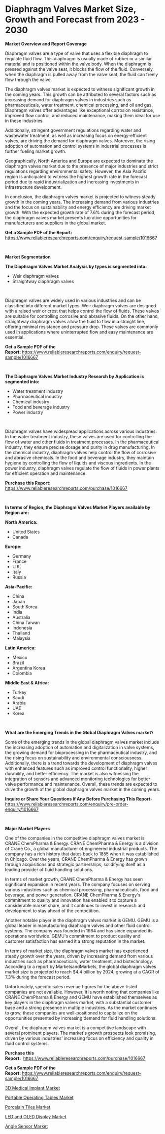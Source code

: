 <p><h1>Diaphragm Valves Market Size, Growth and Forecast from 2023 - 2030</h1></p><p><strong>Market Overview and Report Coverage</strong></p>
<p><p>Diaphragm valves are a type of valve that uses a flexible diaphragm to regulate fluid flow. This diaphragm is usually made of rubber or a similar material and is positioned within the valve body. When the diaphragm is pressed against the valve seat, it blocks the flow of the fluid. Conversely, when the diaphragm is pulled away from the valve seat, the fluid can freely flow through the valve.</p><p>The diaphragm valves market is expected to witness significant growth in the coming years. This growth can be attributed to several factors such as increasing demand for diaphragm valves in industries such as pharmaceuticals, water treatment, chemical processing, and oil and gas. Diaphragm valves offer advantages like exceptional corrosion resistance, improved flow control, and reduced maintenance, making them ideal for use in these industries.</p><p>Additionally, stringent government regulations regarding water and wastewater treatment, as well as increasing focus on energy-efficient valves, are driving the demand for diaphragm valves. Moreover, the rising adoption of automation and control systems in industrial processes is further fueling market growth.</p><p>Geographically, North America and Europe are expected to dominate the diaphragm valves market due to the presence of major industries and strict regulations regarding environmental safety. However, the Asia Pacific region is anticipated to witness the highest growth rate in the forecast period due to rapid industrialization and increasing investments in infrastructure development.</p><p>In conclusion, the diaphragm valves market is projected to witness steady growth in the coming years. The increasing demand from various industries and the focus on sustainability and energy efficiency are driving market growth. With the expected growth rate of 7.6% during the forecast period, the diaphragm valves market presents lucrative opportunities for manufacturers and suppliers in the global market.</p></p>
<p><strong>Get a Sample PDF of the Report:</strong> <a href="https://www.reliableresearchreports.com/enquiry/request-sample/1016667">https://www.reliableresearchreports.com/enquiry/request-sample/1016667</a></p>
<p>&nbsp;</p>
<p><strong>Market Segmentation</strong></p>
<p><strong>The Diaphragm Valves Market Analysis by types is segmented into:</strong></p>
<p><ul><li>Weir diaphragm valves</li><li>Straightway diaphragm valves</li></ul></p>
<p>&nbsp;</p>
<p><p>Diaphragm valves are widely used in various industries and can be classified into different market types. Weir diaphragm valves are designed with a raised weir or crest that helps control the flow of fluids. These valves are suitable for controlling corrosive and abrasive fluids. On the other hand, straightway diaphragm valves allow the fluid to flow in a straight line, offering minimal resistance and pressure drop. These valves are commonly used in applications where uninterrupted flow and easy maintenance are essential.</p></p>
<p><strong>Get a Sample PDF of the Report:</strong>&nbsp;<a href="https://www.reliableresearchreports.com/enquiry/request-sample/1016667">https://www.reliableresearchreports.com/enquiry/request-sample/1016667</a></p>
<p>&nbsp;</p>
<p><strong>The Diaphragm Valves Market Industry Research by Application is segmented into:</strong></p>
<p><ul><li>Water treatment industry</li><li>Pharmaceutical industry</li><li>Chemical industry</li><li>Food and beverage industry</li><li>Power industry</li></ul></p>
<p>&nbsp;</p>
<p><p>Diaphragm valves have widespread applications across various industries. In the water treatment industry, these valves are used for controlling the flow of water and other fluids in treatment processes. In the pharmaceutical industry, they ensure precise dosage and purity in drug manufacturing. In the chemical industry, diaphragm valves help control the flow of corrosive and abrasive chemicals. In the food and beverage industry, they maintain hygiene by controlling the flow of liquids and viscous ingredients. In the power industry, diaphragm valves regulate the flow of fluids in power plants for efficient operation and maintenance.</p></p>
<p><strong>Purchase this Report:</strong>&nbsp; <a href="https://www.reliableresearchreports.com/purchase/1016667">https://www.reliableresearchreports.com/purchase/1016667</a></p>
<p>&nbsp;</p>
<p><strong>In terms of Region, the Diaphragm Valves Market Players available by Region are:</strong></p>
<p>
    <p> <strong> North America: </strong>
        <ul>
            <li>United States</li>
            <li>Canada</li>
        </ul>
        </p> 
    <p> <strong> Europe: </strong>
        <ul>
            <li>Germany</li>
            <li>France</li>
            <li>U.K.</li>
            <li>Italy</li>
            <li>Russia</li>
        </ul>
        </p> 
    <p> <strong> Asia-Pacific: </strong>
        <ul>
            <li>China</li>
            <li>Japan</li>
            <li>South Korea</li>
            <li>India</li>
            <li>Australia</li>
            <li>China Taiwan</li>
            <li>Indonesia</li>
            <li>Thailand</li>
            <li>Malaysia</li>
        </ul>
        </p> 
    <p> <strong> Latin America: </strong>
        <ul>
            <li>Mexico</li>
            <li>Brazil</li>
            <li>Argentina Korea</li>
            <li>Colombia</li>
        </ul>
        </p> 
    <p> <strong> Middle East & Africa: </strong>
        <ul>
            <li>Turkey</li>
            <li>Saudi</li>
            <li>Arabia</li>
            <li>UAE</li>
            <li>Korea</li>
        </ul>
    </p>
    </p>
<p>&nbsp;</p>
<p><strong>What are the Emerging Trends in the Global Diaphragm Valves market?</strong></p>
<p><p>Some of the emerging trends in the global diaphragm valves market include the increasing adoption of automation and digitalization in valve systems, the growing demand for bioprocessing in the pharmaceutical industry, and the rising focus on sustainability and environmental consciousness. Additionally, there is a trend towards the development of diaphragm valves with enhanced features such as improved control functionality, higher durability, and better efficiency. The market is also witnessing the integration of sensors and advanced monitoring technologies for better valve performance and maintenance. Overall, these trends are expected to drive the growth of the global diaphragm valves market in the coming years.</p></p>
<p><strong>Inquire or Share Your Questions If Any Before Purchasing This Report</strong>- <a href="https://www.reliableresearchreports.com/enquiry/pre-order-enquiry/1016667">https://www.reliableresearchreports.com/enquiry/pre-order-enquiry/1016667</a></p>
<p>&nbsp;</p>
<p><strong>Major Market Players</strong></p>
<p><p>One of the companies in the competitive diaphragm valves market is CRANE ChemPharma & Energy. CRANE ChemPharma & Energy is a division of Crane Co., a global manufacturer of engineered industrial products. The company has a rich history that dates back to 1855 when it was established in Chicago. Over the years, CRANE ChemPharma & Energy has grown through acquisitions and strategic partnerships, solidifying itself as a leading provider of fluid handling solutions.</p><p>In terms of market growth, CRANE ChemPharma & Energy has seen significant expansion in recent years. The company focuses on serving various industries such as chemical processing, pharmaceuticals, food and beverage, and power generation. CRANE ChemPharma & Energy's commitment to quality and innovation has enabled it to capture a considerable market share, and it continues to invest in research and development to stay ahead of the competition.</p><p>Another notable player in the diaphragm valves market is GEMU. GEMU is a global leader in manufacturing diaphragm valves and other fluid control systems. The company was founded in 1964 and has since expanded its operations worldwide. GEMU's commitment to product quality and customer satisfaction has earned it a strong reputation in the market.</p><p>In terms of market size, the diaphragm valves market has experienced steady growth over the years, driven by increasing demand from various industries such as pharmaceuticals, water treatment, and biotechnology. According to a report by MarketsandMarkets, the global diaphragm valves market size is projected to reach $4.4 billion by 2024, growing at a CAGR of 7.3% during the forecast period.</p><p>Unfortunately, specific sales revenue figures for the above-listed companies are not available. However, it is worth noting that companies like CRANE ChemPharma & Energy and GEMU have established themselves as key players in the diaphragm valves market, with a substantial customer base and a strong presence in multiple industries. As the market continues to grow, these companies are well-positioned to capitalize on the opportunities presented by increasing demand for fluid handling solutions.</p><p>Overall, the diaphragm valves market is a competitive landscape with several prominent players. The market's growth prospects look promising, driven by various industries' increasing focus on efficiency and quality in fluid control systems.</p></p>
<p><strong>Purchase this Report:</strong>&nbsp;&nbsp;<a href="https://www.reliableresearchreports.com/purchase/1016667">https://www.reliableresearchreports.com/purchase/1016667</a></p>
<p></p>
<p><strong>Get a Sample PDF of the Report:</strong>&nbsp;<a href="https://www.reliableresearchreports.com/enquiry/request-sample/1016667">https://www.reliableresearchreports.com/enquiry/request-sample/1016667</a></p>
<p><p><a href="https://www.reportprime.com/3d-medical-implant-r9147">3D Medical Implant Market</a></p><p><a href="https://www.reportprime.com/portable-operating-tables-r9146">Portable Operating Tables Market</a></p><p><a href="https://www.linkedin.com/pulse/porcelain-tiles-market-challenges-opportunities-growth-drivers-hssqc/">Porcelain Tiles Market</a></p><p><a href="https://medium.com/@barttrantow2023/led-and-oled-display-market-size-growth-forecast-2023-2030-ae4bc268c005">LED and OLED Display Market</a></p><p><a href="https://www.linkedin.com/pulse/angle-sensor-market-research-report-provides-thorough-industry-paboc/">Angle Sensor Market</a></p></p>